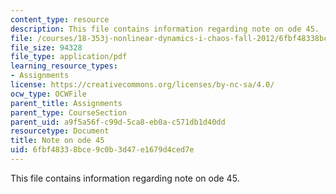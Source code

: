 ```yaml
---
content_type: resource
description: This file contains information regarding note on ode 45.
file: /courses/18-353j-nonlinear-dynamics-i-chaos-fall-2012/6fbf48338bce9c0b3d47e1679d4ced7e_MIT18_353JF12_NoteOnOde45.pdf
file_size: 94328
file_type: application/pdf
learning_resource_types:
- Assignments
license: https://creativecommons.org/licenses/by-nc-sa/4.0/
ocw_type: OCWFile
parent_title: Assignments
parent_type: CourseSection
parent_uid: a9f5a56f-c99d-5ca8-eb0a-c571db1d40dd
resourcetype: Document
title: Note on ode 45
uid: 6fbf4833-8bce-9c0b-3d47-e1679d4ced7e
---
```

This file contains information regarding note on ode 45.